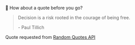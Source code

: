 📣 How about a quote before you go?

> Decision is a risk rooted in the courage of being free.
>
> <p>- Paul Tillich</p>

Quote requested from [Random Quotes API](https://github.com/lukePeavey/quotable)
